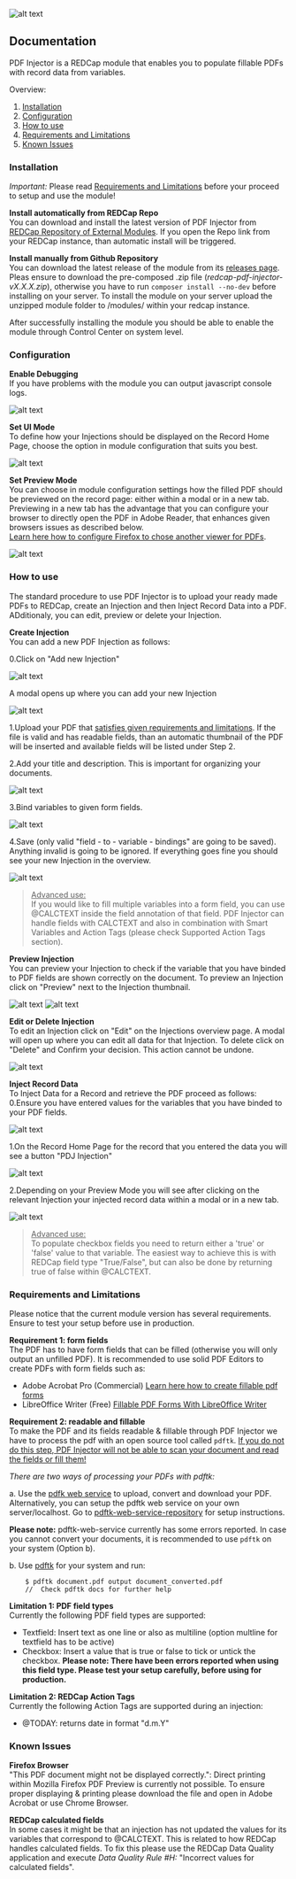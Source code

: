 ![alt text](img/logo_pdfi.png "Logo")

## Documentation
PDF Injector is a REDCap module that enables you to populate fillable PDFs with record data from variables. <br>

Overview:
1. [Installation](#installation)
2. [Configuration](#configuration)
3. [How to use](#how-to-use)
4. [Requirements and Limitations](#requirements-and-limitations)
5. [Known Issues](#known-issues)

### Installation

*Important:* Please read [Requirements and Limitations](#requirements-and-limitations) before your proceed to setup and use the module!

**Install automatically from REDCap Repo**<br>
You can download and install the latest version of PDF Injector from [REDCap Repository of External Modules](https://redcap.vanderbilt.edu/consortium/modules/). If you open the Repo link from your REDCap instance, than automatic install will be triggered.

**Install manually from Github Repository**<br>
You can download the latest release of the module from its [releases page](https://github.com/tertek/redcap-pdf-injector/releases). Pleas ensure to download the pre-composed .zip file (*redcap-pdf-injector-vX.X.X.zip*), otherwise you have to run `composer install --no-dev` before installing on your server. To install the module on your server upload the unzipped module folder to /modules/ within your redcap instance.

After successfully installing the module you should be able to enable the module through Control Center on system level.

### Configuration

**Enable Debugging**<br>If you have problems with the module you can output javascript console logs.

![alt text](img/screens/pdfi_screen_config_1.png "Config 1")

**Set UI Mode**<br>To define how your Injections should be displayed on the Record Home Page, choose the option in module configuration that suits you best.

![alt text](img/screens/pdfi_screen_config_2.png "Config 2")

**Set Preview Mode**<br>
You can choose in module configuration settings how the filled PDF should be previewed on the record page: either within a modal or in a new tab. Previewing in a new tab has the advantage that you can configure your browser to directly open the PDF in Adobe Reader, that enhances given browsers issues as described below. <br>[Learn here how to configure Firefox to chose another viewer for PDFs](https://support.mozilla.org/en-US/kb/view-pdf-files-firefox-or-choose-another-viewer).

![alt text](img/screens/pdfi_screen_config_3.png "Config 3")


### How to use
The standard procedure to use PDF Injector is to upload your ready made PDFs to REDCap, create an Injection and then Inject Record Data into a PDF. ADditionaly, you can edit, preview or delete your Injection. 

**Create Injection**<br>
You can add a new PDF Injection as follows:

0.Click on "Add new Injection"

![alt text](img/screens/pdfi_screen_how_0.png "How 1")

A modal opens up where you can add your new Injection

![alt text](img/screens/pdfi_screen_how_1.png "How 2")

1.Upload your PDF that [satisfies given requirements and limitations](#requirements-and-limitations). If the file is valid and has readable fields,  than an automatic thumbnail of the PDF will be inserted and available fields will be listed under Step 2.

2.Add your title and description. This is important for organizing your documents.

![alt text](img/screens/pdfi_screen_how_2.png "How 3")

3.Bind variables to given form fields.

![alt text](img/screens/pdfi_screen_how_3.png "How 4")

4.Save (only valid "field - to - variable - bindings" are going to be saved). Anything invalid is going to be ignored. If everything goes fine you should see your new Injection in the overview.

![alt text](img/screens/pdfi_screen_how_4.png "How 5")

> <u>Advanced use:</u><br>If you would like to fill multiple variables into a form field, you can use @CALCTEXT inside the field annotation of that field. PDF Injector can handle fields with CALCTEXT and also in combination with Smart Variables and Action Tags (please check Supported Action Tags section).

**Preview Injection**<br>
You can preview your Injection to check if the variable that you have binded to PDF fields are shown correctly on the document. To preview an Injection click on "Preview" next to the Injection thumbnail.

![alt text](img/screens/pdfi_screen_preview_0.png "Preview 0")
![alt text](img/screens/pdfi_screen_preview_1.png "Preview 1")

**Edit or Delete Injection**<br>
To edit an Injection click on "Edit" on the Injections overview page. A modal will open up where you can edit all data for that Injection. To delete click on "Delete" and Confirm your decision. This action cannot be undone.

![alt text](img/screens/pdfi_screen_edit_or_delete.png "How 2")

**Inject Record Data**<br>
To Inject Data for a Record and retrieve the PDF proceed as follows:
0.Ensure you have entered values for the variables that you have binded to your PDF fields.

![alt text](img/screens/pdfi_screen_inject_1.png "Inject 0")

1.On the Record Home Page for the record that you entered the data you will see a button "PDJ Injection"

![alt text](img/screens/pdfi_screen_inject_0.png "Inject 1")

2.Depending on your Preview Mode you will see after clicking on the relevant Injection your injected record data within a modal or in a new tab.

![alt text](img/screens/pdfi_screen_inject_2.png "Inject 2")


> <u>Advanced use:</u><br>To populate checkbox fields you need to return either a 'true' or 'false' value to that variable. The easiest way to achieve this is with REDCap field type "True/False", but can also be done by returning true of false within @CALCTEXT.


### Requirements and Limitations
Please notice that the current module version has several requirements. Ensure to test your setup before use in production.

**Requirement 1: form fields**<br>
The PDF has to have form fields that can be filled (otherwise you will only output an unfilled PDF). It is recommended to use solid PDF Editors to create PDFs with form fields such as:
- Adobe Acrobat Pro (Commercial) [Learn here how to create fillable pdf forms](https://acrobat.adobe.com/us/en/acrobat/how-to/create-fillable-pdf-forms-creator.html)
- LibreOffice Writer (Free) [Fillable PDF Forms With LibreOffice Writer](https://www.linuxuprising.com/2019/02/how-to-create-fillable-pdf-forms-with.html)

**Requirement 2: readable and fillable**<br>
To make the PDF and its fields readable & fillable through PDF Injector we have to process the pdf with an open source tool called `pdftk`.
<u>If you do not do this step, PDF Injector will not be able to scan your document and read the fields or fill them!</u>

*There are two ways of processing your PDFs with pdftk:*

a. Use the [pdfk web service](https://pdftk-web-service.herokuapp.com/) to upload, convert and download your PDF. 
Alternatively, you can setup the pdftk web service on your own server/localhost. Go to [pdftk-web-service-repository](https://github.com/tertek/pdftk-web-service) for setup instructions.

**Please note:** pdftk-web-service currently has some errors reported. In case you cannot convert your documents, it is recommended to use `pdftk` on your system (Option b).

b. Use [pdftk](https://www.pdflabs.com/tools/pdftk-server/) for your system and run:

```
    $ pdftk document.pdf output document_converted.pdf
    //  Check pdftk docs for further help
```

**Limitation 1: PDF field types**<br>
Currently the following PDF field types are supported:
- Textfield: Insert text as one line or also as multiline (option multline for textfield has to be active)
- Checkbox: Insert a value that is true or false to tick or untick the checkbox. **Please note: There have been errors reported when using this field type. Please test your setup carefully, before using for production.**

**Limitation 2: REDCap Action Tags**<br>
Currently the following Action Tags are supported during an injection:
- @TODAY: returns date in format "d.m.Y"


### Known Issues

**Firefox Browser**<br>
"This PDF document might not be displayed correctly.":  Direct printing within Mozilla Firefox PDF Preview is currently not possible. To ensure proper displaying &  printing please download the file and open in Adobe Acrobat or use Chrome Browser.

**REDCap calculated fields**<br>
In some cases it might be that an injection has not updated the values for its variables that correspond to @CALCTEXT. This is related to how REDCap handles calculated fields. To fix this please use the REDCap Data Quality application and execute *Data Quality Rule #H:* "Incorrect values for calculated fields". 
